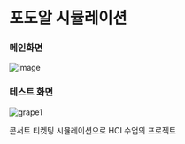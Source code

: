 # 포도알 시뮬레이션

### 메인화면
![image](https://user-images.githubusercontent.com/32933980/197949630-f8a44ae7-ffad-44fc-baaf-c11a6eef1e08.png)

### 테스트 화면
![grape1](https://user-images.githubusercontent.com/32933980/197949846-53ba27b3-b6aa-48e3-8da9-8db0f74ec490.gif)

콘서트 티켓팅 시뮬레이션으로 HCI 수업의 프로젝트
